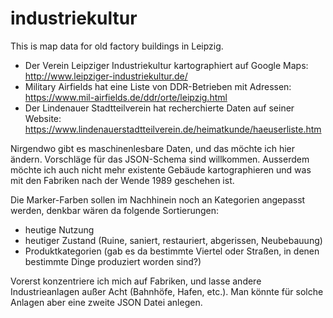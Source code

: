 # industriekultur

This is map data for old factory buildings in Leipzig.

* Der Verein Leipziger Industriekultur kartographiert auf Google Maps: http://www.leipziger-industriekultur.de/
* Military Airfields hat eine Liste von DDR-Betrieben mit Adressen: https://www.mil-airfields.de/ddr/orte/leipzig.html
* Der Lindenauer Stadtteilverein hat recherchierte Daten auf seiner Website: https://www.lindenauerstadtteilverein.de/heimatkunde/haeuserliste.htm

Nirgendwo gibt es maschinenlesbare Daten, und das möchte ich hier ändern.
Vorschläge für das JSON-Schema sind willkommen.
Ausserdem möchte ich auch nicht mehr existente Gebäude kartographieren und was mit den Fabriken nach der Wende 1989 geschehen ist.

Die Marker-Farben sollen im Nachhinein noch an Kategorien angepasst werden, denkbar wären da folgende Sortierungen:

- heutige Nutzung
- heutiger Zustand (Ruine, saniert, restauriert, abgerissen, Neubebauung)
- Produktkategorien (gab es da bestimmte Viertel oder Straßen, in denen bestimmte Dinge produziert worden sind?)

Vorerst konzentriere ich mich auf Fabriken, und lasse andere Industrieanlagen außer Acht (Bahnhöfe, Hafen, etc.).
Man könnte für solche Anlagen aber eine zweite JSON Datei anlegen.
